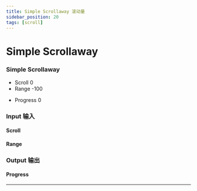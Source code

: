 ```yaml
---
title: Simple Scrollaway 滚动量
sidebar_position: 20
tags: [scroll]
---
```


# Simple Scrollaway


<div className="patch-container">
    <div className="patch processor">
        <h3>Simple Scrollaway</h3>
        <ul className="inputs">
            <li>Scroll <span>0</span></li>
            <li>Range <span>-100</span></li>
        </ul>
        <ul className="outputs">
            <li>Progress <span>0</span></li>
        </ul>
    </div>
</div>

<div className="port-descriptions">
<div className="inputs">

### Input 输入

#### Scroll

#### Range


</div>
<div className="outputs">

### Output 输出

#### Progress


</div>
</div>



------